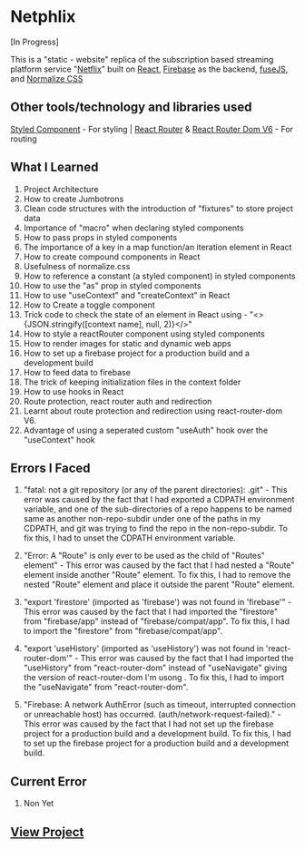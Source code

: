 # Netphlix

 [In Progress]

This is a "static - website" replica of the subscription based streaming platform service "[Netflix](https://netflix.com)" built on [React](https://reactjs.org/),  [Firebase](https://firebase.com/) as the backend, [fuseJS](https://fusejs.io/), and [Normalize CSS](https://necolas.github.io/normalize.css/)

## Other tools/technology and libraries used

 [Styled Component](https://styled-components.com/) - For styling |
 [React Router](https://reactrouter.com/) & [React Router Dom V6](https://reactrouter.com/) - For routing

## What I Learned

  1. Project Architecture
  2. How to create Jumbotrons
  3. Clean code structures with the introduction of "fixtures" to store project data
  4. Importance of "macro" when declaring styled components
  5. How to pass props in styled components
  6. The importance of a key in a map function/an iteration element in React
  7. How to create compound components in React
  8. Usefulness of normalize.css
  9. How to reference a constant (a styled component) in styled components
  10. How to use the "as" prop in styled components
  11. How to use "useContext" and "createContext" in React
  12. How to Create a toggle component
  13. Trick code to check the state of an element in React using - "<>{JSON.stringify([context name], null, 2)}</>"
  14. How to style a reactRouter component using styled components
  15. How to render images for static and dynamic web apps
  16. How to set up a firebase project for a production build and a development build
  17. How to feed data to firebase
  18. The trick of keeping initialization files in the context folder
  19. How to use hooks in React
  20. Route protection, react router auth and redirection
  21. Learnt about route protection and redirection using react-router-dom V6.
  22. Advantage of using a seperated custom "useAuth" hook over the "useContext" hook

## Errors I Faced

  1. "fatal: not a git repository (or any of the parent directories): .git" - This error was caused by the fact that I had exported a CDPATH environment variable, and one of the sub-directories of a repo happens to be named same as another non-repo-subdir under one of the paths in my CDPATH, and git was trying to find the repo in the non-repo-subdir. To fix this, I had to unset the CDPATH environment variable.

  2. "Error: A "Route" is only ever to be used as the child of "Routes" element" - This error was caused by the fact that I had nested a "Route" element inside another "Route" element. To fix this, I had to remove the nested "Route" element and place it outside the parent "Route" element.

  3. "export 'firestore' (imported as 'firebase') was not found in 'firebase'" - This error was caused by the fact that I had imported the "firestore" from "firebase/app" instead of "firebase/compat/app". To fix this, I had to import the "firestore" from "firebase/compat/app".

  4. "export 'useHistory' (imported as 'useHistory') was not found in 'react-router-dom'" - This error was caused by the fact that I had imported the "useHistory" from "react-router-dom" instead of "useNavigate" giving the version of react-router-dom I'm usong . To fix this, I had to import the "useNavigate" from "react-router-dom".

  5. "Firebase: A network AuthError (such as timeout, interrupted connection or unreachable host) has occurred. (auth/network-request-failed)." - This error was caused by the fact that I had not set up the firebase project for a production build and a development build. To fix this, I had to set up the firebase project for a production build and a development build.

## Current Error
  
  1. Non Yet

## [View Project](https://netphlix-yasirgaji.vercel.app/)
